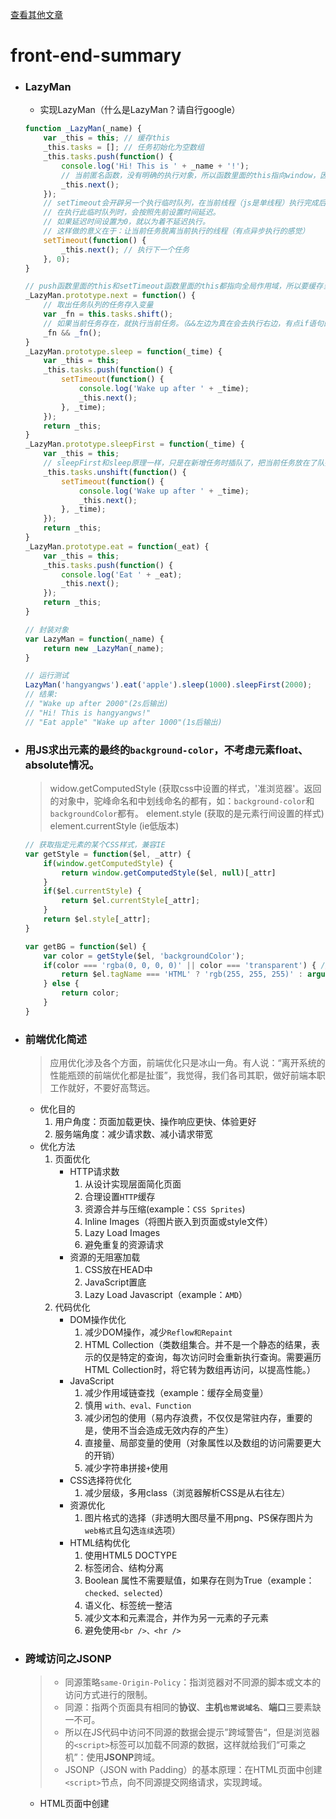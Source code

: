 [查看其他文章](https://github.com/hangyangws/myArticles#articles-list)

# front-end-summary

- ### LazyMan
    - 实现LazyMan（什么是LazyMan？请自行google）
    ```javascript
    function _LazyMan(_name) {
        var _this = this; // 缓存this
        _this.tasks = []; // 任务初始化为空数组
        _this.tasks.push(function() {
            console.log('Hi! This is ' + _name + '!');
            // 当前匿名函数，没有明确的执行对象，所以函数里面的this指向window，因此访问当前LazyMan对象就要缓存this
            _this.next();
        });
        // setTimeout会开辟另一个执行临时队列，在当前线程（js是单线程）执行完成后才会执行此临时队列的任务。
        // 在执行此临时队列时，会按照先前设置时间延迟。
        // 如果延迟时间设置为0，就以为着不延迟执行。
        // 这样做的意义在于：让当前任务脱离当前执行的线程（有点异步执行的感觉）
        setTimeout(function() {
            _this.next(); // 执行下一个任务
        }, 0);
    }

    // push函数里面的this和setTimeout函数里面的this都指向全局作用域，所以要缓存当前this指向
    _LazyMan.prototype.next = function() {
        // 取出任务队列的任务存入变量
        var _fn = this.tasks.shift();
        // 如果当前任务存在，就执行当前任务。（&&左边为真在会去执行右边，有点if语句的感觉）
        _fn && _fn();
    }
    _LazyMan.prototype.sleep = function(_time) {
        var _this = this;
        _this.tasks.push(function() {
            setTimeout(function() {
                console.log('Wake up after ' + _time);
                _this.next();
            }, _time);
        });
        return _this;
    }
    _LazyMan.prototype.sleepFirst = function(_time) {
        var _this = this;
        // sleepFirst和sleep原理一样，只是在新增任务时插队了，把当前任务放在了队列的最前面
        _this.tasks.unshift(function() {
            setTimeout(function() {
                console.log('Wake up after ' + _time);
                _this.next();
            }, _time);
        });
        return _this;
    }
    _LazyMan.prototype.eat = function(_eat) {
        var _this = this;
        _this.tasks.push(function() {
            console.log('Eat ' + _eat);
            _this.next();
        });
        return _this;
    }

    // 封装对象
    var LazyMan = function(_name) {
        return new _LazyMan(_name);
    }

    // 运行测试
    LazyMan('hangyangws').eat('apple').sleep(1000).sleepFirst(2000);
    // 结果:
    // "Wake up after 2000"(2s后输出)
    // "Hi! This is hangyangws!"
    // "Eat apple" "Wake up after 1000"(1s后输出)
    ```

- ### 用JS求出元素的最终的`background-color`，不考虑元素float、absolute情况。
    > widow.getComputedStyle (获取css中设置的样式，'准浏览器'。返回的对象中，驼峰命名和中划线命名的都有，如：`background-color`和`backgroundColor`都有。
    > element.style (获取的是元素行间设置的样式)
    > element.currentStyle (ie低版本)

    ```javascript
    // 获取指定元素的某个CSS样式，兼容IE
    var getStyle = function($el, _attr) {
        if(window.getComputedStyle) {
            return window.getComputedStyle($el, null)[_attr]
        }
        if($el.currentStyle) {
            return $el.currentStyle[_attr];
        }
        return $el.style[_attr];
    }

    var getBG = function($el) {
        var color = getStyle($el, 'backgroundColor');
        if(color === 'rgba(0, 0, 0, 0)' || color === 'transparent') { // 判断是否透明
            return $el.tagName === 'HTML' ? 'rgb(255, 255, 255)' : arguments.callee($el.parentNode, 'backgroundColor');
        } else {
            return color;
        }
    }
    ```

- ### 前端优化简述

    > 应用优化涉及各个方面，前端优化只是冰山一角。有人说：“离开系统的性能瓶颈的前端优化都是扯蛋”，我觉得，我们各司其职，做好前端本职工作就好，不要好高骛远。

    - 优化目的
        1. 用户角度：页面加载更快、操作响应更快、体验更好
        1. 服务端角度：减少请求数、减小请求带宽
    - 优化方法
        1. 页面优化
            - HTTP请求数
                1. 从设计实现层面简化页面
                1. 合理设置`HTTP`缓存
                1. 资源合并与压缩(example：`CSS Sprites`)
                1. Inline Images（将图片嵌入到页面或style文件）
                1. Lazy Load Images
                1. 避免重复的资源请求
            - 资源的无阻塞加载
                1. CSS放在HEAD中
                1. JavaScript置底
                1. Lazy Load Javascript（example：`AMD`）
        1. 代码优化
            - DOM操作优化
                1. 减少DOM操作，减少`Reflow和Repaint`
                1. HTML Collection（类数组集合。并不是一个静态的结果，表示的仅是特定的查询，每次访问时会重新执行查询。需要遍历 HTML Collection时，将它转为数组再访问，以提高性能。）
            - JavaScript
                1. 减少作用域链查找（example：缓存全局变量）
                1. 慎用 `with、eval、Function`
                1. 减少闭包的使用（易内存浪费，不仅仅是常驻内存，重要的是，使用不当会造成无效内存的产生）
                1. 直接量、局部变量的使用（对象属性以及数组的访问需要更大的开销）
                1. 减少字符串拼接`+`使用
            - CSS选择符优化
                1. 减少层级，多用class（浏览器解析CSS是从右往左）
            - 资源优化
                1. 图片格式的选择（非透明大图尽量不用png、PS保存图片为`web格式`且勾选`连续`选项）
            -  HTML结构优化
                1. 使用HTML5 DOCTYPE
                1. 标签闭合、结构分离
                1. Boolean 属性不需要赋值，如果存在则为True（example：`checked、selected`）
                1. 语义化、标签统一整洁
                1. 减少文本和元素混合，并作为另一元素的子元素
                1. 避免使用`<br />、<hr />`

- ### 跨域访问之JSONP

    > - 同源策略`same-Origin-Policy`：指浏览器对不同源的脚本或文本的访问方式进行的限制。
    > - 同源：指两个页面具有相同的**协议**、**主机`也常说域名`**、**端口**三要素缺一不可。
    > - 所以在JS代码中访问不同源的数据会提示”跨域警告“，但是浏览器的`<script>`标签可以加载不同源的数据，这样就给我们“可乘之机”：使用**JSONP**跨域。
    > - JSONP（JSON with Padding）的基本原理：在HTML页面中创建`<script>`节点，向不同源提交网络请求，实现跨域。

    - HTML页面中创建<script>节点
        ```javascript
        var script = document.createElement('script'); // 创建<script>节点
        script.src = 'http://example.com/getData'; // 添加src属性
        document.getElementsByTagName('HEAD')[0].appendChild(script); // 插入节点到head头
        ```
    - 数据返回
        - 我们知道`XMLHttpRequest`对象有`onreadystatechange`方法，在请求成功后可以获取`responseText`内容。
        - 但是问题来了，使用`JSONP跨域`如何拿到返回的数据，拿到返回的数据后如何立即调用。
        - 解决方案是：
            1. 创建一个函数，函数参数就是返回数据。
                ```javascript
                function callBack(responseText) {
                    // 操作responseText
                }
                ```
            1. 给script的src属性设置一个参数。比如：`http://example.com/getData?name="callBack"`。
            1. 服务端接受到GET数据：`name="callBack"`，得到`callBack`函数名。
            1. 服务端以**函数调用**的方式返回数据：
                ```javascript
                callBack({example: 123})
                ```
            1. 浏览器端得到数据：`callBack({example: 123})`。
            1. 浏览器执行数据：`callBack({example: 123})`。
            1. 这个时候我们预先设置好的`callBack`函数就被已“回调函数”的方式调用了。
    - JSONP优点
        - 与`XMLHttpRequest`不同，JSONP不受同源策略限制。
        - IE支持良好。
        - 在请求完成后可通过callback的方式传回结果。
    - JSONP不足
        - 只支持get请求，不支持post请求。
        - 服务端需要根据客户端传过来函数名返回数据。
        - 只支持网络跨域的请求数据，不能解决不同域的两个页面之间如何进行JS调用的问题。

- ### defer、asyn

- ### CSS下载解析会不会阻塞DOM树渲染

- ### JS下载解析时会阻塞DOM树的构建

- ### 以什么为基准去衡量什么时候使用base64

- ### HTTPS和HTTP有什么区别

- ### SSL四次握手过程?

- ### TCP三次握手过程?

- ### SSL握手时有对称加密和非对称加密吗

- ### CSS inline?

- ### 快排算法?

- ### 盒模型(W3C和IE)

- ### flex的使用

- ### CSS hack技术

- ### call与apply的区别

- ### 跨域?

- ### 从输入url到渲染的整个过程?

- ### 懒加载(跟预加载的区别?

- ### 如果父元素的font-size也是采用em表示，那么子元素的font-size怎么计算等?

- ### 有没有遇到过margin重叠的现象?如何解决？BFC

- ### bootstrap是怎么做的？bootstrap是怎么实现grid系统的？

- ### 什么是浅复制和深复制？有什么区别？如何实现Object的深复制？[递归的方法进行复制/循环的方法]

- ### xss和csrf

